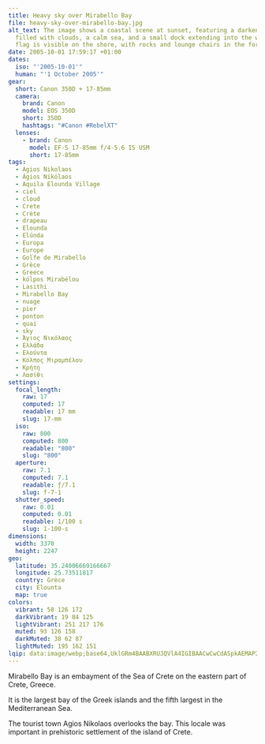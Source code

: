 ```yaml
---
title: Heavy sky over Mirabello Bay
file: heavy-sky-over-mirabello-bay.jpg
alt_text: The image shows a coastal scene at sunset, featuring a darkening sky
  filled with clouds, a calm sea, and a small dock extending into the water. A
  flag is visible on the shore, with rocks and lounge chairs in the foreground.
date: 2005-10-01 17:59:17 +01:00
dates:
  iso: "'2005-10-01'"
  human: "'1 October 2005'"
gear:
  short: Canon 350D + 17-85mm
  camera:
    brand: Canon
    model: EOS 350D
    short: 350D
    hashtags: "#Canon #RebelXT"
  lenses:
    - brand: Canon
      model: EF-S 17-85mm f/4-5.6 IS USM
      short: 17-85mm
tags:
  - Agios Nikolaos
  - Ágios Nikólaos
  - Aquila Elounda Village
  - ciel
  - cloud
  - Crete
  - Crète
  - drapeau
  - Elounda
  - Elúnda
  - Europa
  - Europe
  - Golfe de Mirabello
  - Grèce
  - Greece
  - kólpos Mirabélou
  - Lasithi
  - Mirabello Bay
  - nuage
  - pier
  - ponton
  - quai
  - sky
  - Άγιος Νικόλαος
  - Ελλάδα
  - Ελούντα
  - Κόλπος Μιραμπέλου
  - Κρήτη
  - Λασίθι
settings:
  focal_length:
    raw: 17
    computed: 17
    readable: 17 mm
    slug: 17-mm
  iso:
    raw: 800
    computed: 800
    readable: "800"
    slug: "800"
  aperture:
    raw: 7.1
    computed: 7.1
    readable: ƒ/7.1
    slug: f-7-1
  shutter_speed:
    raw: 0.01
    computed: 0.01
    readable: 1/100 s
    slug: 1-100-s
dimensions:
  width: 3370
  height: 2247
geo:
  latitude: 35.24006669166667
  longitude: 25.73511817
  country: Grèce
  city: Elounta
  map: true
colors:
  vibrant: 58 126 172
  darkVibrant: 19 84 125
  lightVibrant: 251 217 176
  muted: 93 126 158
  darkMuted: 38 62 87
  lightMuted: 195 162 151
lqip: data:image/webp;base64,UklGRm4BAABXRUJQVlA4IGIBAACwCwCdASpkAEMAP22ew1i0q7AjtRLMqpAtiWM7fIyCAHoeW4MJPOpetnYzqmN8YGPJLkJCYF8IqNpqzm8av/gz435VwDY+4Fh6VkRfrD89RAY/vzNiKNvGqwzlgIecZv8YHJbjW+AA/p1ckvPgAAFfyIiv9oz9aSR4rQoksNciVT9q5GfnQZWaPyWAePrK7y7FzGoQUnzOEkZ3P6ckHWO0UTtXvNeb2LRnQtihkSKbQpvLdkNjMAgwjEhynpACxPnL3fug5LgdLhIdoEqXlhHw2XZ7VOOKZqRSoplcAmlP6ruBU7wljEAG8oO5WhBJsxynSg5e9QvSe/jy4reKfgzwJhT+3UWTFbot6+OxOV5WMeHkYLBHb4aoey4FcZPJP3ehpN4RorOTM9Vou9P6ZrDq7uBxO+lDYJ50hfvAMryyMwypPUerIgBARcgmBfYl1mlfXEMS+q+j8lV4DZBEmEdAAAA=
---
```


Mirabello Bay is an embayment of the Sea of Crete on the eastern part of Crete, Greece.

It is the largest bay of the Greek islands and the fifth largest in the Mediterranean Sea.

The tourist town Agios Nikolaos overlooks the bay. This locale was important in prehistoric settlement of the island of Crete.
